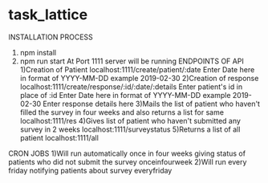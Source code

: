 # task_lattice
INSTALLATION PROCESS
1) npm install
2) npm run start
At Port 1111 server will be running
ENDPOINTS OF API
1)Creation of Patient
localhost:1111/create/patient/:date
Enter Date here in format of YYYY-MM-DD
example 2019-02-30
2)Creation of response
localhost:1111/create/response/:id/:date/:details
Enter patient's id in place of :id 
Enter Date here in format of YYYY-MM-DD
example 2019-02-30
Enter response details here
3)Mails the list of patient who haven't filled the survey in four weeks and also returns
a list for same
localhost:1111/res
4)Gives list of patient who haven't submitted any survey in 2 weeks
localhost:1111/surveystatus
5)Returns a list of all patient
localhost:1111/all

CRON JOBS
1)Will run automatically once in four weeks giving status of patients who did not submit the survey
onceinfourweek
2)Will run every friday notifying patients about survey
everyfriday
